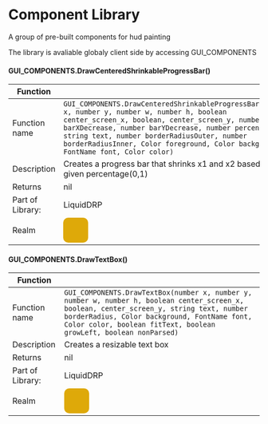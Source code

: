 # Component Library
A group of pre-built components for hud painting

The library is avaliable globaly client side by accessing GUI_COMPONENTS

#### GUI_COMPONENTS.DrawCenteredShrinkableProgressBar()
| Function||
|----|----|
| Function name      | ```GUI_COMPONENTS.DrawCenteredShrinkableProgressBar(number x, number y, number w, number h, boolean center_screen_x, boolean, center_screen_y, number barXDecrease, number barYDecrease, number percentage, string text, number borderRadiusOuter, number borderRadiusInner, Color foreground, Color background, FontName font, Color color)``` |
| Description   | Creates a progress bar that shrinks x1 and x2 based on the given percentage(0,1) |
| Returns | nil |
| Part of Library: | LiquidDRP |
| Realm |<div style="width: 50px; height: 50px; background-color: #dea909; border-radius: 10px;"></div> |

#### GUI_COMPONENTS.DrawTextBox()
| Function||
|----|----|
| Function name      | ```GUI_COMPONENTS.DrawTextBox(number x, number y, number w, number h, boolean center_screen_x, boolean, center_screen_y, string text, number borderRadius, Color background, FontName font, Color color, boolean fitText, boolean growLeft, boolean nonParsed)``` |
| Description   | Creates a resizable text box |
| Returns | nil |
| Part of Library: | LiquidDRP |
| Realm |<div style="width: 50px; height: 50px; background-color: #dea909; border-radius: 10px;"></div> |
